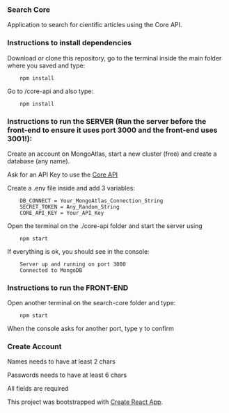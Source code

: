 ### Search Core

Application to search for cientific articles using the Core API.

### Instructions to install dependencies

Download or clone this repository, go to the terminal inside the main folder where you saved and type: 
        
        npm install

Go to /core-api and also type: 

        npm install

### Instructions to run the SERVER (Run the server before the front-end to ensure it uses port 3000 and the front-end uses 3001!):

Create an account on MongoAtlas, start a new cluster (free) and create a database (any name). 

Ask for an API Key to use the [Core API](https://core.ac.uk/api-keys/register/)

Create a .env file inside and add 3 variables:
        
        DB_CONNECT = Your_MongoAtlas_Connection_String
        SECRET_TOKEN = Any_Random_String
        CORE_API_KEY = Your_API_Key
        
Open the terminal on the ./core-api folder and start the server using

        npm start

If everything is ok, you should see in the console:

        Server up and running on port 3000
        Connected to MongoDB
       

### Instructions to run the FRONT-END

Open another terminal on the search-core folder and type:

        npm start

When the console asks for another port, type y to confirm

### Create Account

Names needs to have at least 2 chars

Passwords needs to have at least 6 chars

All fields are required 














This project was bootstrapped with [Create React App](https://github.com/facebook/create-react-app).

